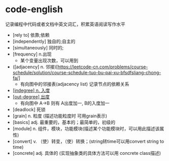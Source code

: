 # code-english
记录编程中代码或者文档中英文词汇，积累英语阅读写作水平

- [rely to] 依靠;依赖
- [independently] 独自的;自主的
- [simultaneously] 同时的;
- [frequency] n.出现
  - 某个变量出现次数，可以用到
- ([adjacency] n. 邻接)[https://leetcode-cn.com/problems/course-schedule/solution/course-schedule-tuo-bu-pai-xu-bfsdfsliang-chong-fa/]
  - 有向图中的邻接表(adjacency list) 记录节点的依赖关系
- [[indegree] n. 入度](https://leetcode-cn.com/problems/course-schedule/solution/course-schedule-tuo-bu-pai-xu-bfsdfsliang-chong-fa/)
- [[out-degree] 出度](https://leetcode-cn.com/problems/course-schedule/solution/course-schedule-tuo-bu-pai-xu-bfsdfsliang-chong-fa/)
  - 有向图中 A->B 则有 A出度加一, B的入度加一
- [deadlock] 死锁
- [grain] n. 粒度 (描述功能粒度时 可用grain表示)
- [basics] adj. 最重要的，基本的；最简单的，初级的
- [module] n. 组件，模块，功能模块(描述某个功能模块时，可以用此描述该属性)
- [convert] v. （使）转变，（使）转换；(string转time可以用convert string to time)
- [concrete] adj. 具体的 (实现抽象类的具体方法可以用 concrete class描述)
